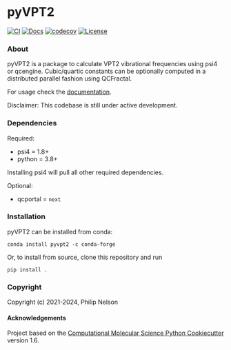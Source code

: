 pyVPT2
==============================
[//]: # (Badges)
[![CI](https://img.shields.io/github/actions/workflow/status/philipmnel/pyvpt2/CI.yaml?logo=github)](https://github.com/philipmnel/pyvpt2/actions?query=workflow%3ACI)
[![Docs](https://img.shields.io/github/actions/workflow/status/philipmnel/pyvpt2/CI.yaml?label=docs&logo=readthedocs&logoColor=white)](https://philipmnel.github.io/pyvpt2/)
[![codecov](https://codecov.io/gh/philipmnel/pyvpt2/branch/main/graph/badge.svg?token=goQRxdntmS)](https://codecov.io/gh/philipmnel/pyvpt2)
[![License](https://img.shields.io/badge/License-BSD_3--Clause-blue.svg)](https://github.com/philipmnel/pyvpt2/blob/main/LICENSE)


### About
pyVPT2 is a package to calculate VPT2 vibrational frequencies using psi4 or qcengine. Cubic/quartic constants can be optionally computed in a distributed parallel fashion using QCFractal.

For usage check the [documentation](https://philipmnel.github.io/pyvpt2/).

Disclaimer: This codebase is still under active development.

### Dependencies
Required:
- psi4 = 1.8+
- python = 3.8+

Installing psi4 will pull all other required dependencies.

Optional:
- qcportal = `next`

### Installation
pyVPT2 can be installed from conda:
```
conda install pyvpt2 -c conda-forge
```

Or, to install from source, clone this repository and run
```
pip install .
```

### Copyright

Copyright (c) 2021-2024, Philip Nelson


#### Acknowledgements

Project based on the
[Computational Molecular Science Python Cookiecutter](https://github.com/molssi/cookiecutter-cms) version 1.6.
